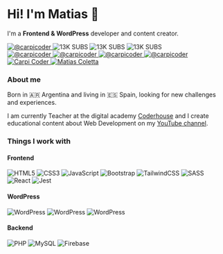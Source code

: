 <!DOCTYPE html>
<html lang="en">
<head>
    <meta charset="UTF-8">
    <meta name="viewport" content="width=device-width, initial-scale=1.0">
    <title>Matias Coletta</title>
</head>
<body>

<h1>Hi! I'm Matias 👋</h1>
<p>I'm a <strong>Frontend & WordPress</strong> developer and content creator.</p>

<a href="https://youtube.com/carpicoder">
    <img src="https://img.shields.io/badge/@carpicoder-%23FF0000.svg?style=flat-square&logo=YouTube&logoColor=white" alt="@carpicoder">
</a>

<img src="https://img.shields.io/badge/13.6K%20subs-2F3134?style=flat-square&logo=hyperledger&logoColor=white" alt="13K SUBS">
<img src="https://img.shields.io/badge/120%20videos-2F3134?style=flat-square&logo=hyperledger&logoColor=white" alt="13K SUBS">
<img src="https://img.shields.io/badge/759.4K%20views-2F3134?style=flat-square&logo=hyperledger&logoColor=white" alt="13K SUBS">

<br/>

<a href="https://instagram.com/carpicoder">
    <img src="https://img.shields.io/badge/@carpicoder-%23E4405F.svg?style=flat-square&logo=Instagram&logoColor=white" alt="@carpicoder">
</a>

<a href="https://x.com/carpicoder">
    <img src="https://img.shields.io/badge/@carpicoder-%23000000.svg?style=flat-square&logo=X&logoColor=white" alt="@carpicoder">
</a>

<a href="https://threads.com/carpicoder">
    <img src="https://img.shields.io/badge/@carpicoder-000000?style=flat-square&logo=Threads&logoColor=white" alt="@carpicoder">
</a>

<a href="https://tiktok.com/@carpicoder">
    <img src="https://img.shields.io/badge/@carpicoder-%23000000.svg?style=flat-square&logo=TikTok&logoColor=white" alt="@carpicoder">
</a>

<a href="https://discord.gg/wHKxGbMt4A">
    <img src="https://img.shields.io/badge/Carpi%20Coder-%235865F2.svg?style=flat-square&logo=discord&logoColor=white" alt="Carpi Coder">
</a>

<a href="https://linkedin.com/in/matiascoletta">
    <img src="https://img.shields.io/badge/Matias%20Coletta-%230077B5.svg?style=flat-square&logo=linkedin&logoColor=white" alt="Matias Coletta">
</a>

<h3>About me</h3>
<p>Born in 🇦🇷 Argentina and living in 🇪🇸 Spain, looking for new challenges and experiences.</p>
<p>I am currently Teacher at the digital academy <a href="https://coderhouse.com">Coderhouse</a> and I create educational content about Web Development on my <a href="https://youtube.com/carpicoder">YouTube channel</a>.</p>

<h3>Things I work with</h3>

<h4>Frontend</h4>

<img src="https://img.shields.io/badge/HTML5-%23E34F26.svg?style=flat-square&logo=html5&logoColor=white" alt="HTML5">
<img src="https://img.shields.io/badge/CSS3-%231572B6.svg?style=flat-square&logo=css3&logoColor=white" alt="CSS3">
<img src="https://img.shields.io/badge/JavaScript-%23323330.svg?style=flat-square&logo=javascript&logoColor=%23F7DF1E" alt="JavaScript">
<img src="https://img.shields.io/badge/Bootstrap-%238511FA.svg?style=flat-square&logo=bootstrap&logoColor=white" alt="Bootstrap">
<img src="https://img.shields.io/badge/Tailwind-%2338B2AC.svg?style=flat-square&logo=tailwind-css&logoColor=white" alt="TailwindCSS">
<img src="https://img.shields.io/badge/SASS%20&%20SCSS-hotpink.svg?style=flat-square&logo=SASS&logoColor=white" alt="SASS">
<img src="https://img.shields.io/badge/React-%2320232a.svg?style=flat-square&logo=react&logoColor=%2361DAFB" alt="React">
<img src="https://img.shields.io/badge/Jest-%23C21325?style=flat-square&logo=jest&logoColor=white" alt="Jest">

<h4>WordPress</h4>

<img src="https://img.shields.io/badge/WooCommerce-%23117AC9.svg?style=flat-square&logo=WordPress&logoColor=white" alt="WordPress">
<img src="https://img.shields.io/badge/Elementor-%23117AC9.svg?style=flat-square&logo=WordPress&logoColor=white" alt="WordPress">
<img src="https://img.shields.io/badge/Themes%20&%20Plugins%20Development-%23117AC9.svg?style=flat-square&logo=WordPress&logoColor=white" alt="WordPress">

<h4>Backend</h4>

<img src="https://img.shields.io/badge/PHP-%23777BB4.svg?style=flat-square&logo=php&logoColor=white" alt="PHP">
<img src="https://img.shields.io/badge/MySQL-4479A1.svg?style=flat-square&logo=mysql&logoColor=white" alt="MySQL">
<img src="https://img.shields.io/badge/Firebase-%23039BE5.svg?style=flat-square&logo=firebase" alt="Firebase">

</body>
</html>
